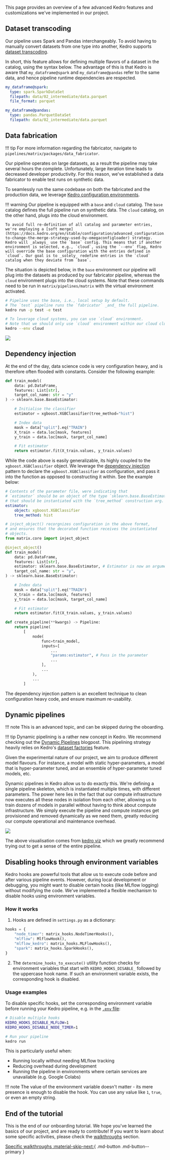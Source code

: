 This page provides an overview of a few advanced Kedro features and customizations we've implemented in our project.

## Dataset transcoding

Our pipeline uses Spark and Pandas interchangeably. To avoid having to manually convert datasets from one type into another, Kedro supports [dataset transcoding](https://github.com/kedro-org/kedro-training/blob/master/training_docs/12_transcoding.md).

In short, this feature allows for defining multiple flavors of a dataset in the catalog, using the syntax below. The advantage of this is that Kedro is aware that `my_dataframe@spark` and `my_dataframe@pandas` refer to the same data, and hence pipeline runtime dependencies are respected.


```yaml
my_dataframe@spark:
  type: spark.SparkDataSet
  filepath: data/02_intermediate/data.parquet
  file_format: parquet

my_dataframe@pandas:
  type: pandas.ParquetDataSet
  filepath: data/02_intermediate/data.parquet
```

## Data fabrication

!!! tip
    For more information regarding the fabricator, navigate to `pipelines/matrix/packages/data_fabricator`.

Our pipeline operates on large datasets, as a result the pipeline may take several hours the complete. Unfortunately, large iteration time leads to decreased developer productivity. For this reason, we've established a data fabricator to enable test runs on synthetic data.

To seamlessly run the same codebase on both the fabricated and the production data, we leverage [Kedro configuration environments](https://docs.kedro.org/en/stable/configuration/configuration_basics.html#configuration-environments).

!!! warning
    Our pipeline is equipped with a `base` and `cloud` catalog. The `base` catalog defines the full pipeline run on synthetic data. The `cloud` catalog, on the other hand, plugs into the cloud environment.

    To avoid full re-definition of all catalog and parameter entries, we're employing a [soft merge](https://docs.kedro.org/en/stable/configuration/advanced_configuration.html#how-to-change-the-merge-strategy-used-by-omegaconfigloader) strategy. Kedro will _always_ use the `base` config. This means that if another environment is selected, e.g., `cloud`, using the `--env` flag, Kedro will override the base configuration with the entries defined in `cloud`. Our goal is to _solely_ redefine entries in the `cloud` catalog when they deviate from `base`.

The situation is depicted below, in the `base` environment our pipeline will plug into the datasets as produced by our fabricator pipeline, whereas the `cloud` environment plugs into the cloud systems. Note that these commands need to be run in `matrix/pipelines/matrix` with the virtual environment activated.

```bash
# Pipeline uses the base, i.e., local setup by default.
# The `test` pipeline runs the `fabricator` _and_ the full pipeline.
kedro run -p test -e test

# To leverage cloud systems, you can use `cloud` environment.
# Note that we should only use `cloud` environment within our cloud cluster, NOT locally.
kedro --env cloud
```

![](../assets/img/fabrication.drawio.svg)

## Dependency injection

At the end of the day, data science code is very configuration heavy, and is therefore often flooded with constants. Consider the following example:

```python
def train_model(
    data: pd.DataFrame,
    features: List[str],
    target_col_name: str = "y"
) -> sklearn.base.BaseEstimator:

    # Initialise the classifier
    estimator = xgboost.XGBClassifier(tree_method="hist")

    # Index data
    mask = data["split"].eq("TRAIN")
    X_train = data.loc[mask, features]
    y_train = data.loc[mask, target_col_name]

    # Fit estimator
    return estimator.fit(X_train.values, y_train.values)
```

While the code above is easily generalizable, its highly coupled to the `xgboost.XGBClassifier` object. We leverage the [dependency injection](https://www.geeksforgeeks.org/dependency-injectiondi-design-pattern/) pattern to declare the `xgboost.XGBClassifier` as configuration, and pass it into the function as opposed to constructing it within. See the example below:

```yaml
# Contents of the parameter file, were indicating that
# `estimator` should be an object of the type `sklearn.base.BaseEstimator`
# that should be instantiated with the `tree_method` construction arg.
estimator:
    object: xgboost.XGBClassifier
    tree_method: hist
```

```python
# inject_object() recorgnizes configuration in the above format,
# and ensures that the decorated function receives the instantiated 
# objects.
from matrix.core import inject_object

@inject_object()
def train_model(
    data: pd.DataFrame,
    features: List[str],
    estimator: sklearn.base.BaseEstimator, # Estimator is now an argument
    target_col_name: str = "y",
) -> sklearn.base.BaseEstimator:

    # Index data
    mask = data["split"].eq("TRAIN")
    X_train = data.loc[mask, features]
    y_train = data.loc[mask, target_col_name]

    # Fit estimator
    return estimator.fit(X_train.values, y_train.values)
```

```python
def create_pipeline(**kwargs) -> Pipeline:
    return pipeline(
        [
            node(
                func=train_model,
                inputs=[
                    ...
                    "params:estimator", # Pass in the parameter
                    ...
                ],
                ...
            ),
            ...
        ]
```

The dependency injection pattern is an excellent technique to clean configuration heavy code, and ensure maximum re-usability.

## Dynamic pipelines

!!! note 
    This is an advanced topic, and can be skipped during the oboarding.

!!! tip 
    Dynamic pipelining is a rather new concept in Kedro. We recommend checking out the [Dynamic Pipelines](https://getindata.com/blog/kedro-dynamic-pipelines/) blogpost. This pipelining strategy heavily relies on Kedro's [dataset factories](https://docs.kedro.org/en/stable/data/kedro_dataset_factories.html) feature.

Given the experimental nature of our project, we aim to produce different model flavours. For instance, a model with static hyper-parameters, a model that is hyper-parameter tuned, and an ensemble of hyper-parameter tuned models, etc.

Dynamic pipelines in Kedro allow us to do exactly this. We're defining a single pipeline skeleton, which is instantiated multiple times, with different parameters. The power here lies in the fact that our compute infrastructure now executes all these nodes in isolation from each other, allowing us to train dozens of models in parallel without having to think about compute infrastructure. We simply execute the pipeline and compute instances get provisioned and removed dynamically as we need them, greatly reducing our compute operational and maintenance overhead. 

![](../assets/img/dynamic_pipelines.gif)

The above visualisation comes from [kedro viz](https://github.com/kedro-org/kedro-viz) which we greatly recommend trying out to get a sense of the entire pipeline. 


[^1]: Kedro allows for fine-grained control over pipeline execution, through the [kedro run](https://docs.kedro.org/en/stable/nodes_and_pipelines/run_a_pipeline.html) command.

## Disabling hooks through environment variables

Kedro hooks are powerful tools that allow us to execute code before and after various pipeline events. However, during local development or debugging, you might want to disable certain hooks (like MLflow logging) without modifying the code. We've implemented a flexible mechanism to disable hooks using environment variables.

### How it works

1. Hooks are defined in `settings.py` as a dictionary:
```python
hooks = {
    "node_timer": matrix_hooks.NodeTimerHooks(),
    "mlflow": MlflowHook(),
    "mlflow_kedro": matrix_hooks.MLFlowHooks(),
    "spark": matrix_hooks.SparkHooks(),
}
```

2. The `determine_hooks_to_execute()` utility function checks for environment variables that start with `KEDRO_HOOKS_DISABLE_` followed by the uppercase hook name. If such an environment variable exists, the corresponding hook is disabled.

### Usage examples

To disable specific hooks, set the corresponding environment variable before running your Kedro pipeline, e.g. in the [`.env` file](./local-setup.md):

```bash
# Disable multiple hooks
KEDRO_HOOKS_DISABLE_MLFLOW=1
KEDRO_HOOKS_DISABLE_NODE_TIMER=1

# Run your pipeline
kedro run
```

This is particularly useful when:
- Running locally without needing MLflow tracking
- Reducing overhead during development
- Running the pipeline in environments where certain services are unavailable (e.g. Google Colabs)

!!! note
    The value of the environment variable doesn't matter - its mere presence is enough to disable the hook. You can use any value like `1`, `true`, or even an empty string.

## End of the tutorial

This is the end of our onboarding tutorial. We hope you've learned the basics of our project, and are ready to contribute!
If you want to learn about some specific activities, please check the [walkthroughs](./walkthroughs/kedro_notebook_example.ipynb) section.


[Specific walkthroughs :material-skip-next:](./walkthroughs/kedro_notebook_example.ipynb){ .md-button .md-button--primary }
